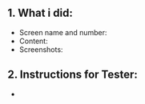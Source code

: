 ## **1. What i did:**
  - Screen name and number: 
  - Content: 
  - Screenshots: 

## **2. Instructions for Tester:**
  - 
